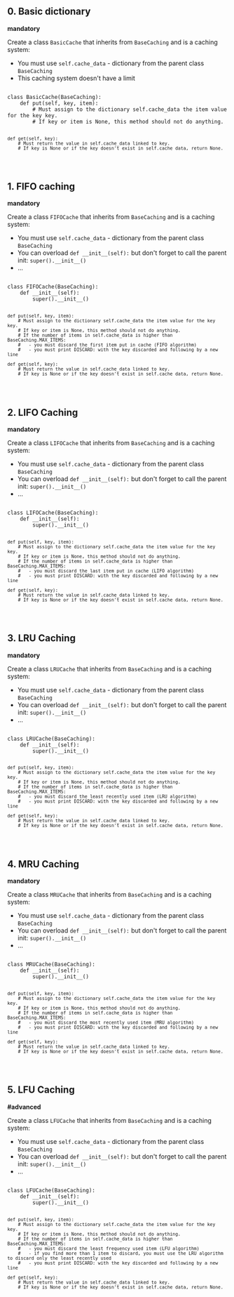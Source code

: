   <h2>0. Basic dictionary</h2>
  <p><strong>mandatory</strong></p>
  <p>Create a class <code>BasicCache</code> that inherits from <code>BaseCaching</code> and is a caching system:</p>
  <ul>
    <li>You must use <code>self.cache_data</code> - dictionary from the parent class <code>BaseCaching</code></li>
    <li>This caching system doesn't have a limit</li>
  </ul>
  <pre><code>
class BasicCache(BaseCaching):
    def put(self, key, item):
        # Must assign to the dictionary self.cache_data the item value for the key key.
        # If key or item is None, this method should not do anything.

    def get(self, key):
        # Must return the value in self.cache_data linked to key.
        # If key is None or if the key doesn't exist in self.cache_data, return None.
  </code></pre>

  <h2>1. FIFO caching</h2>
  <p><strong>mandatory</strong></p>
  <p>Create a class <code>FIFOCache</code> that inherits from <code>BaseCaching</code> and is a caching system:</p>
  <ul>
    <li>You must use <code>self.cache_data</code> - dictionary from the parent class <code>BaseCaching</code></li>
    <li>You can overload <code>def __init__(self):</code> but don't forget to call the parent init: <code>super().__init__()</code></li>
    <li>...</li>
  </ul>
  <pre><code>
class FIFOCache(BaseCaching):
    def __init__(self):
        super().__init__()

    def put(self, key, item):
        # Must assign to the dictionary self.cache_data the item value for the key key.
        # If key or item is None, this method should not do anything.
        # If the number of items in self.cache_data is higher than BaseCaching.MAX_ITEMS:
        #   - you must discard the first item put in cache (FIFO algorithm)
        #   - you must print DISCARD: with the key discarded and following by a new line

    def get(self, key):
        # Must return the value in self.cache_data linked to key.
        # If key is None or if the key doesn't exist in self.cache_data, return None.
  </code></pre>

  <h2>2. LIFO Caching</h2>
  <p><strong>mandatory</strong></p>
  <p>Create a class <code>LIFOCache</code> that inherits from <code>BaseCaching</code> and is a caching system:</p>
  <ul>
    <li>You must use <code>self.cache_data</code> - dictionary from the parent class <code>BaseCaching</code></li>
    <li>You can overload <code>def __init__(self):</code> but don't forget to call the parent init: <code>super().__init__()</code></li>
    <li>...</li>
  </ul>
  <pre><code>
class LIFOCache(BaseCaching):
    def __init__(self):
        super().__init__()

    def put(self, key, item):
        # Must assign to the dictionary self.cache_data the item value for the key key.
        # If key or item is None, this method should not do anything.
        # If the number of items in self.cache_data is higher than BaseCaching.MAX_ITEMS:
        #   - you must discard the last item put in cache (LIFO algorithm)
        #   - you must print DISCARD: with the key discarded and following by a new line

    def get(self, key):
        # Must return the value in self.cache_data linked to key.
        # If key is None or if the key doesn't exist in self.cache_data, return None.
  </code></pre>

  <h2>3. LRU Caching</h2>
  <p><strong>mandatory</strong></p>
  <p>Create a class <code>LRUCache</code> that inherits from <code>BaseCaching</code> and is a caching system:</p>
  <ul>
    <li>You must use <code>self.cache_data</code> - dictionary from the parent class <code>BaseCaching</code></li>
    <li>You can overload <code>def __init__(self):</code> but don't forget to call the parent init: <code>super().__init__()</code></li>
    <li>...</li>
  </ul>
  <pre><code>
class LRUCache(BaseCaching):
    def __init__(self):
        super().__init__()

    def put(self, key, item):
        # Must assign to the dictionary self.cache_data the item value for the key key.
        # If key or item is None, this method should not do anything.
        # If the number of items in self.cache_data is higher than BaseCaching.MAX_ITEMS:
        #   - you must discard the least recently used item (LRU algorithm)
        #   - you must print DISCARD: with the key discarded and following by a new line

    def get(self, key):
        # Must return the value in self.cache_data linked to key.
        # If key is None or if the key doesn't exist in self.cache_data, return None.
  </code></pre>

  <h2>4. MRU Caching</h2>
  <p><strong>mandatory</strong></p>
  <p>Create a class <code>MRUCache</code> that inherits from <code>BaseCaching</code> and is a caching system:</p>
  <ul>
    <li>You must use <code>self.cache_data</code> - dictionary from the parent class <code>BaseCaching</code></li>
    <li>You can overload <code>def __init__(self):</code> but don't forget to call the parent init: <code>super().__init__()</code></li>
    <li>...</li>
  </ul>
  <pre><code>
class MRUCache(BaseCaching):
    def __init__(self):
        super().__init__()

    def put(self, key, item):
        # Must assign to the dictionary self.cache_data the item value for the key key.
        # If key or item is None, this method should not do anything.
        # If the number of items in self.cache_data is higher than BaseCaching.MAX_ITEMS:
        #   - you must discard the most recently used item (MRU algorithm)
        #   - you must print DISCARD: with the key discarded and following by a new line

    def get(self, key):
        # Must return the value in self.cache_data linked to key.
        # If key is None or if the key doesn't exist in self.cache_data, return None.
  </code></pre>

  <h2>5. LFU Caching</h2>
  <p><strong>#advanced</strong></p>
  <p>Create a class <code>LFUCache</code> that inherits from <code>BaseCaching</code> and is a caching system:</p>
  <ul>
    <li>You must use <code>self.cache_data</code> - dictionary from the parent class <code>BaseCaching</code></li>
    <li>You can overload <code>def __init__(self):</code> but don't forget to call the parent init: <code>super().__init__()</code></li>
    <li>...</li>
  </ul>
  <pre><code>
class LFUCache(BaseCaching):
    def __init__(self):
        super().__init__()

    def put(self, key, item):
        # Must assign to the dictionary self.cache_data the item value for the key key.
        # If key or item is None, this method should not do anything.
        # If the number of items in self.cache_data is higher than BaseCaching.MAX_ITEMS:
        #   - you must discard the least frequency used item (LFU algorithm)
        #   - if you find more than 1 item to discard, you must use the LRU algorithm to discard only the least recently used
        #   - you must print DISCARD: with the key discarded and following by a new line

    def get(self, key):
        # Must return the value in self.cache_data linked to key.
        # If key is None or if the key doesn't exist in self.cache_data, return None.
  </code></pre>